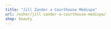 ```yaml
---
title: "Jill Zander a Courthouse Medispa"
url: /esher/jill-zander-a-courthouse-medispa/
shop: beauty
---
```


